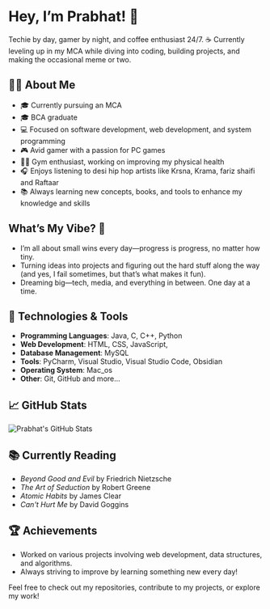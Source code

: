 
# Hey, I’m Prabhat! 👋


Techie by day, gamer by night, and coffee enthusiast 24/7. ☕ Currently leveling up in my MCA while diving into coding, building projects, and making the occasional meme or two.

## 👨‍💻 About Me

- 🎓 Currently pursuing an MCA
- 🎓 BCA graduate
- 💻 Focused on software development, web development, and system programming
- 🎮 Avid gamer with a passion for PC games
- 🏋️‍♂️ Gym enthusiast, working on improving my physical health
- 🎧 Enjoys listening to desi hip hop artists like Krsna, Krama, fariz shaifi and Raftaar
- 📚 Always learning new concepts, books, and tools to enhance my knowledge and skills

## What’s My Vibe? 🚀
- I’m all about small wins every day—progress is progress, no matter how tiny.
- Turning ideas into projects and figuring out the hard stuff along the way (and yes, I fail sometimes, but that’s what makes it fun).
- Dreaming big—tech, media, and everything in between. One day at a time.


## 🚀 Technologies & Tools

- **Programming Languages**: Java, C, C++, Python
- **Web Development**: HTML, CSS, JavaScript, 
- **Database Management**: MySQL
- **Tools**: PyCharm, Visual Studio, Visual Studio Code, Obsidian
- **Operating System**: Mac_os
- **Other**: Git, GitHub and more...

## 📈 GitHub Stats

![Prabhat's GitHub Stats](https://github-readme-stats.vercel.app/api?username=Dexturn1&show_icons=true&theme=radical)

## 📚 Currently Reading

- *Beyond Good and Evil* by Friedrich Nietzsche
- *The Art of Seduction* by Robert Greene
- *Atomic Habits* by James Clear
- *Can't Hurt Me* by David Goggins

## 🏆 Achievements

- Worked on various projects involving web development, data structures, and algorithms.
- Always striving to improve by learning something new every day!

Feel free to check out my repositories, contribute to my projects, or explore my work!
